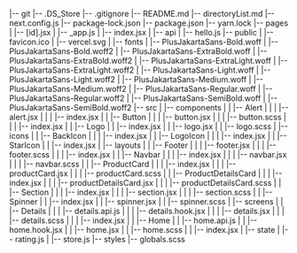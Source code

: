 |-- git
    |-- .DS_Store
    |-- .gitignore
    |-- README.md
    |-- directoryList.md
    |-- next.config.js
    |-- package-lock.json
    |-- package.json
    |-- yarn.lock
    |-- pages
    |   |-- [id].jsx
    |   |-- _app.js
    |   |-- index.jsx
    |   |-- api
    |       |-- hello.js
    |-- public
    |   |-- favicon.ico
    |   |-- vercel.svg
    |   |-- fonts
    |       |-- PlusJakartaSans-Bold.woff
    |       |-- PlusJakartaSans-Bold.woff2
    |       |-- PlusJakartaSans-ExtraBold.woff
    |       |-- PlusJakartaSans-ExtraBold.woff2
    |       |-- PlusJakartaSans-ExtraLight.woff
    |       |-- PlusJakartaSans-ExtraLight.woff2
    |       |-- PlusJakartaSans-Light.woff
    |       |-- PlusJakartaSans-Light.woff2
    |       |-- PlusJakartaSans-Medium.woff
    |       |-- PlusJakartaSans-Medium.woff2
    |       |-- PlusJakartaSans-Regular.woff
    |       |-- PlusJakartaSans-Regular.woff2
    |       |-- PlusJakartaSans-SemiBold.woff
    |       |-- PlusJakartaSans-SemiBold.woff2
    |-- src
    |   |-- components
    |   |   |-- Alert
    |   |   |   |-- alert.jsx
    |   |   |   |-- index.jsx
    |   |   |-- Button
    |   |   |   |-- button.jsx
    |   |   |   |-- button.scss
    |   |   |   |-- index.jsx
    |   |   |-- Logo
    |   |       |-- index.jsx
    |   |       |-- logo.jsx
    |   |       |-- logo.scss
    |   |-- icons
    |   |   |-- BackIcon
    |   |   |   |-- index.jsx
    |   |   |-- LogoIcon
    |   |   |   |-- index.jsx
    |   |   |-- StarIcon
    |   |       |-- index.jsx
    |   |-- layouts
    |   |   |-- Footer
    |   |   |   |-- footer.jsx
    |   |   |   |-- footer.scss
    |   |   |   |-- index.jsx
    |   |   |-- Navbar
    |   |   |   |-- index.jsx
    |   |   |   |-- navbar.jsx
    |   |   |   |-- navbar.scss
    |   |   |-- ProductCard
    |   |   |   |-- index.jsx
    |   |   |   |-- productCard.jsx
    |   |   |   |-- productCard.scss
    |   |   |-- ProductDetailsCard
    |   |   |   |-- index.jsx
    |   |   |   |-- productDetailsCard.jsx
    |   |   |   |-- productDetailsCard.scss
    |   |   |-- Section
    |   |   |   |-- index.jsx
    |   |   |   |-- section.jsx
    |   |   |   |-- section.scss
    |   |   |-- Spinner
    |   |       |-- index.jsx
    |   |       |-- spinner.jsx
    |   |       |-- spinner.scss
    |   |-- screens
    |   |   |-- Details
    |   |   |   |-- details.api.js
    |   |   |   |-- details.hook.jsx
    |   |   |   |-- details.jsx
    |   |   |   |-- details.scss
    |   |   |   |-- index.jsx
    |   |   |-- Home
    |   |       |-- home.api.js
    |   |       |-- home.hook.jsx
    |   |       |-- home.jsx
    |   |       |-- home.scss
    |   |       |-- index.jsx
    |   |-- state
    |       |-- rating.js
    |       |-- store.js
    |-- styles
        |-- globals.scss
